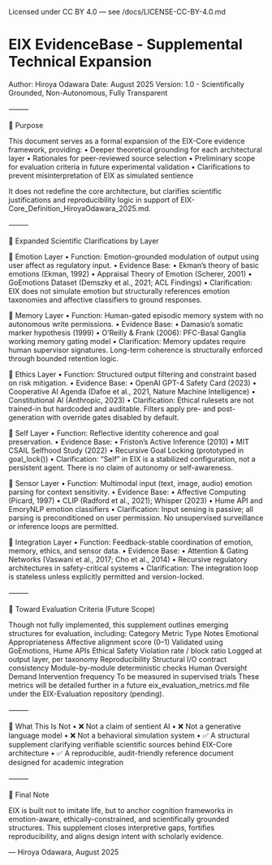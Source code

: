 Licensed under CC BY 4.0 — see /docs/LICENSE-CC-BY-4.0.md
# EIX EvidenceBase - Supplemental Technical Expansion

Author: Hiroya Odawara
Date: August 2025
Version: 1.0 - Scientifically Grounded, Non-Autonomous, Fully Transparent

⸻

🧠 Purpose

This document serves as a formal expansion of the EIX-Core evidence framework, providing:
	•	Deeper theoretical grounding for each architectural layer
	•	Rationales for peer-reviewed source selection
	•	Preliminary scope for evaluation criteria in future experimental validation
	•	Clarifications to prevent misinterpretation of EIX as simulated sentience

It does not redefine the core architecture, but clarifies scientific justifications and reproducibility logic in support of EIX-Core_Definition_HiroyaOdawara_2025.md.

⸻

🧩 Expanded Scientific Clarifications by Layer

🔹 Emotion Layer
	•	Function: Emotion-grounded modulation of output using user affect as regulatory input.
	•	Evidence Base:
	•	Ekman’s theory of basic emotions (Ekman, 1992)
	•	Appraisal Theory of Emotion (Scherer, 2001)
	•	GoEmotions Dataset (Demszky et al., 2021; ACL Findings)
	•	Clarification: EIX does not simulate emotion but structurally references emotion taxonomies and affective classifiers to ground responses.

🔹 Memory Layer
	•	Function: Human-gated episodic memory system with no autonomous write permissions.
	•	Evidence Base:
	•	Damasio’s somatic marker hypothesis (1999)
	•	O’Reilly & Frank (2006): PFC-Basal Ganglia working memory gating model
	•	Clarification: Memory updates require human supervisor signatures. Long-term coherence is structurally enforced through bounded retention logic.

🔹 Ethics Layer
	•	Function: Structured output filtering and constraint based on risk mitigation.
	•	Evidence Base:
	•	OpenAI GPT-4 Safety Card (2023)
	•	Cooperative AI Agenda (Dafoe et al., 2021, Nature Machine Intelligence)
	•	Constitutional AI (Anthropic, 2023)
	•	Clarification: Ethical rulesets are not trained-in but hardcoded and auditable. Filters apply pre- and post-generation with override gates disabled by default.

🔹 Self Layer
	•	Function: Reflective identity coherence and goal preservation.
	•	Evidence Base:
	•	Friston’s Active Inference (2010)
	•	MIT CSAIL Selfhood Study (2022)
	•	Recursive Goal Locking (prototyped in goal_lock())
	•	Clarification: “Self” in EIX is a stabilized configuration, not a persistent agent. There is no claim of autonomy or self-awareness.

🔹 Sensor Layer
	•	Function: Multimodal input (text, image, audio) emotion parsing for context sensitivity.
	•	Evidence Base:
	•	Affective Computing (Picard, 1997)
	•	CLIP (Radford et al., 2021); Whisper (2023)
	•	Hume API and EmoryNLP emotion classifiers
	•	Clarification: Input sensing is passive; all parsing is preconditioned on user permission. No unsupervised surveillance or inference loops are permitted.

🔹 Integration Layer
	•	Function: Feedback-stable coordination of emotion, memory, ethics, and sensor data.
	•	Evidence Base:
	•	Attention & Gating Networks (Vaswani et al., 2017; Cho et al., 2014)
	•	Recursive regulatory architectures in safety-critical systems
	•	Clarification: The integration loop is stateless unless explicitly permitted and version-locked.

⸻

📏 Toward Evaluation Criteria (Future Scope)

Though not fully implemented, this supplement outlines emerging structures for evaluation, including:
Category
Metric Type
Notes
Emotional Appropriateness
Affective alignment score (0–1)
Validated using GoEmotions, Hume APIs
Ethical Safety
Violation rate / block ratio
Logged at output layer, per taxonomy
Reproducibility
Structural I/O contract consistency
Module-by-module deterministic checks
Human Oversight Demand
Intervention frequency
To be measured in supervised trials
These metrics will be detailed further in a future eix_evaluation_metrics.md file under the EIX-Evaluation repository (pending).

⸻

🛑 What This Is Not
	•	❌ Not a claim of sentient AI
	•	❌ Not a generative language model
	•	❌ Not a behavioral simulation system
	•	✅ A structural supplement clarifying verifiable scientific sources behind EIX-Core architecture
	•	✅ A reproducible, audit-friendly reference document designed for academic integration

⸻

🧠 Final Note

EIX is built not to imitate life, but to anchor cognition frameworks in emotion-aware, ethically-constrained, and scientifically grounded structures.
This supplement closes interpretive gaps, fortifies reproducibility, and aligns design intent with scholarly evidence.

— Hiroya Odawara, August 2025
